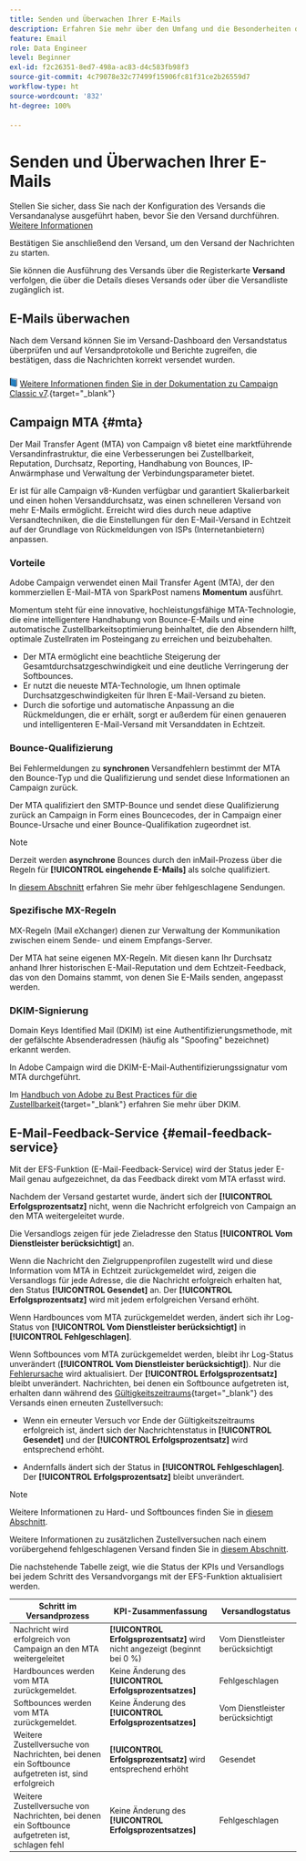 ```yaml
---
title: Senden und Überwachen Ihrer E-Mails
description: Erfahren Sie mehr über den Umfang und die Besonderheiten des E-Mail-Versands mit Adobe Campaign
feature: Email
role: Data Engineer
level: Beginner
exl-id: f2c26351-8ed7-498a-ac83-d4c583fb98f3
source-git-commit: 4c79078e32c77499f15906fc81f31ce2b26559d7
workflow-type: ht
source-wordcount: '832'
ht-degree: 100%

---
```



# Senden und Überwachen Ihrer E-Mails

Stellen Sie sicher, dass Sie nach der Konfiguration des Versands die Versandanalyse ausgeführt haben, bevor Sie den Versand durchführen. [Weitere Informationen](delivery-analysis.md)

Bestätigen Sie anschließend den Versand, um den Versand der Nachrichten zu starten.

Sie können die Ausführung des Versands über die Registerkarte **Versand** verfolgen, die über die Details dieses Versands oder über die Versandliste zugänglich ist.

## E-Mails überwachen

Nach dem Versand können Sie im Versand-Dashboard den Versandstatus überprüfen und auf Versandprotokolle und Berichte zugreifen, die bestätigen, dass die Nachrichten korrekt versendet wurden.

![](../assets/do-not-localize/book.png) [Weitere Informationen finden Sie in der Dokumentation zu Campaign Classic v7](https://experienceleague.adobe.com/docs/campaign-classic/using/sending-messages/key-steps-when-creating-a-delivery/delivery-bestpractices/track-and-monitor.html?lang=de).{target="_blank"}


## Campaign MTA {#mta}

Der Mail Transfer Agent (MTA) von Campaign v8 bietet eine marktführende Versandinfrastruktur, die eine Verbesserungen bei Zustellbarkeit, Reputation, Durchsatz, Reporting, Handhabung von Bounces, IP-Anwärmphase und Verwaltung der Verbindungsparameter bietet.

Er ist für alle Campaign v8-Kunden verfügbar und garantiert Skalierbarkeit und einen hohen Versanddurchsatz, was einen schnelleren Versand von mehr E-Mails ermöglicht. Erreicht wird dies durch neue adaptive Versandtechniken, die die Einstellungen für den E-Mail-Versand in Echtzeit auf der Grundlage von Rückmeldungen von ISPs (Internetanbietern) anpassen.

### Vorteile

Adobe Campaign verwendet einen Mail Transfer Agent (MTA), der den kommerziellen E-Mail-MTA von SparkPost namens **Momentum** ausführt. 

Momentum steht für eine innovative, hochleistungsfähige MTA-Technologie, die eine intelligentere Handhabung von Bounce-E-Mails und eine automatische Zustellbarkeitsoptimierung beinhaltet, die den Absendern hilft, optimale Zustellraten im Posteingang zu erreichen und beizubehalten.

* Der MTA ermöglicht eine beachtliche Steigerung der Gesamtdurchsatzgeschwindigkeit und eine deutliche Verringerung der Softbounces.
* Er nutzt die neueste MTA-Technologie, um Ihnen optimale Durchsatzgeschwindigkeiten für Ihren E-Mail-Versand zu bieten.
* Durch die sofortige und automatische Anpassung an die Rückmeldungen, die er erhält, sorgt er außerdem für einen genaueren und intelligenteren E-Mail-Versand mit Versanddaten in Echtzeit.

### Bounce-Qualifizierung

Bei Fehlermeldungen zu **synchronen** Versandfehlern bestimmt der MTA den Bounce-Typ und die Qualifizierung und sendet diese Informationen an Campaign zurück.

Der MTA qualifiziert den SMTP-Bounce und sendet diese Qualifizierung zurück an Campaign in Form eines Bouncecodes, der in Campaign einer Bounce-Ursache und einer Bounce-Qualifikation zugeordnet ist.

>[!NOTE]
>
>Derzeit werden **asynchrone** Bounces durch den inMail-Prozess über die Regeln für **[!UICONTROL eingehende E-Mails]** als solche qualifiziert.

In [diesem Abschnitt](delivery-failures.md) erfahren Sie mehr über fehlgeschlagene Sendungen.


### Spezifische MX-Regeln

MX-Regeln (Mail eXchanger) dienen zur Verwaltung der Kommunikation zwischen einem Sende- und einem Empfangs-Server.

Der MTA hat seine eigenen MX-Regeln. Mit diesen kann Ihr Durchsatz anhand Ihrer historischen E-Mail-Reputation und dem Echtzeit-Feedback, das von den Domains stammt, von denen Sie E-Mails senden, angepasst werden.

### DKIM-Signierung

Domain Keys Identified Mail (DKIM) ist eine Authentifizierungsmethode, mit der gefälschte Absenderadressen (häufig als &quot;Spoofing&quot; bezeichnet) erkannt werden.

In Adobe Campaign wird die DKIM-E-Mail-Authentifizierungssignatur vom MTA durchgeführt.

Im [Handbuch von Adobe zu Best Practices für die Zustellbarkeit](https://experienceleague.adobe.com/docs/deliverability-learn/deliverability-best-practice-guide/transition-process/infrastructure.html?lang=de#authentication){target="_blank"} erfahren Sie mehr über DKIM.

## E-Mail-Feedback-Service {#email-feedback-service}

Mit der EFS-Funktion (E-Mail-Feedback-Service) wird der Status jeder E-Mail genau aufgezeichnet, da das Feedback direkt vom MTA erfasst wird.

Nachdem der Versand gestartet wurde, ändert sich der **[!UICONTROL Erfolgsprozentsatz]** nicht, wenn die Nachricht erfolgreich von Campaign an den MTA weitergeleitet wurde.

Die Versandlogs zeigen für jede Zieladresse den Status **[!UICONTROL Vom Dienstleister berücksichtigt]** an.

Wenn die Nachricht den Zielgruppenprofilen zugestellt wird und diese Information vom MTA in Echtzeit zurückgemeldet wird, zeigen die Versandlogs für jede Adresse, die die Nachricht erfolgreich erhalten hat, den Status **[!UICONTROL Gesendet]** an. Der **[!UICONTROL Erfolgsprozentsatz]** wird mit jedem erfolgreichen Versand erhöht.

Wenn Hardbounces vom MTA zurückgemeldet werden, ändert sich ihr Log-Status von **[!UICONTROL Vom Dienstleister berücksichtigt]** in **[!UICONTROL Fehlgeschlagen]**<!-- and the **[!UICONTROL Bounces + errors]** percentage is increased accordingly-->.

Wenn Softbounces vom MTA zurückgemeldet werden, bleibt ihr Log-Status unverändert (**[!UICONTROL Vom Dienstleister berücksichtigt]**). Nur die [Fehlerursache](delivery-failures.md#delivery-failure-reasons) wird aktualisiert<!-- and the **[!UICONTROL Bounces + errors]** percentage is increased accordingly-->. Der **[!UICONTROL Erfolgsprozentsatz]** bleibt unverändert. Nachrichten, bei denen ein Softbounce aufgetreten ist, erhalten dann während des [Gültigkeitszeitraums](https://experienceleague.adobe.com/docs/campaign-classic/using/sending-messages/key-steps-when-creating-a-delivery/steps-sending-the-delivery.html?lang=de#defining-validity-period){target="_blank"} des Versands einen erneuten Zustellversuch:

* Wenn ein erneuter Versuch vor Ende der Gültigkeitszeitraums erfolgreich ist, ändert sich der Nachrichtenstatus in **[!UICONTROL Gesendet]** und der **[!UICONTROL Erfolgsprozentsatz]** wird entsprechend erhöht.

* Andernfalls ändert sich der Status in **[!UICONTROL Fehlgeschlagen]**. Der **[!UICONTROL Erfolgsprozentsatz]** <!--and **[!UICONTROL Bounces + errors]** -->bleibt unverändert.

>[!NOTE]
>
>Weitere Informationen zu Hard- und Softbounces finden Sie in [diesem Abschnitt](delivery-failures.md#delivery-failure-reasons).
>
>Weitere Informationen zu zusätzlichen Zustellversuchen nach einem vorübergehend fehlgeschlagenen Versand finden Sie in [diesem Abschnitt](delivery-failures.md#retries).

Die nachstehende Tabelle zeigt, wie die Status der KPIs und Versandlogs bei jedem Schritt des Versandvorgangs mit der EFS-Funktion aktualisiert werden.

| Schritt im Versandprozess | KPI-Zusammenfassung | Versandlogstatus |
|--- |--- |--- |
| Nachricht wird erfolgreich von Campaign an den MTA weitergeleitet | **[!UICONTROL Erfolgsprozentsatz]** wird nicht angezeigt (beginnt bei 0 %) | Vom Dienstleister berücksichtigt |
| Hardbounces werden vom MTA zurückgemeldet. | Keine Änderung des **[!UICONTROL Erfolgsprozentsatzes]** | Fehlgeschlagen |
| Softbounces werden vom MTA zurückgemeldet. | Keine Änderung des **[!UICONTROL Erfolgsprozentsatzes]** | Vom Dienstleister berücksichtigt |
| Weitere Zustellversuche von Nachrichten, bei denen ein Softbounce aufgetreten ist, sind erfolgreich | **[!UICONTROL Erfolgsprozentsatz]** wird entsprechend erhöht | Gesendet |
| Weitere Zustellversuche von Nachrichten, bei denen ein Softbounce aufgetreten ist, schlagen fehl | Keine Änderung des **[!UICONTROL Erfolgsprozentsatzes]** | Fehlgeschlagen |
